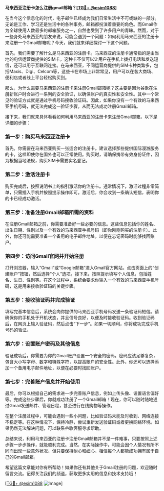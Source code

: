 **马来西亚注册卡怎么注册gmail邮箱？[[TG💪+ @esim1088](https://t.me/s/esim1088)]**

在当今这个信息化的时代，电子邮件已经成为我们日常生活中不可或缺的一部分。无论是工作、学习还是生活中的各种事务，邮箱都扮演着重要的角色。而Gmail作为全球使用人数最多的邮箱服务之一，自然也受到了许多用户的青睐。然而，对于一些身处马来西亚的朋友来说，可能会遇到一个问题：如何利用马来西亚的注册卡来注册一个Gmail邮箱呢？今天，我们就来详细探讨一下这个问题。

首先，我们需要了解什么是马来西亚的注册卡。马来西亚的注册卡通常指的是由当地的电信运营商提供的SIM卡，这种卡不仅可以让用户在手机上拨打电话和发送短信，还可以用于互联网连接。在马来西亚，不同运营商提供的SIM卡种类繁多，包括Maxis、Digi、Celcom等，这些卡在市场上非常常见，用户可以在各大商场、便利店或者线上平台轻松购买到。

那么，为什么需要马来西亚的注册卡来注册Gmail邮箱呢？这主要是因为谷歌在注册新账户时会进行一系列的安全验证，以确保账户的真实性和安全性。其中一个常见的验证方式就是通过手机号码接收验证码。因此，如果你没有一个有效的马来西亚手机号码，就无法完成这一验证步骤，从而无法成功注册Gmail邮箱。

接下来，我们就来具体看看如何利用马来西亚的注册卡来注册Gmail邮箱。以下是详细的步骤：

### 第一步：购买马来西亚注册卡

首先，你需要在马来西亚购买一张适合的注册卡。建议选择那些提供国际漫游服务的卡，这样即使你在国外也可以正常使用。购买时，请确保携带有效身份证件，因为根据当地法规，购买SIM卡需要实名登记。

### 第二步：激活注册卡

购买完成后，按照说明书上的指引激活你的注册卡。通常情况下，激活过程非常简单，只需插入手机并按照提示操作即可。激活后，你会收到一条确认短信，表明你的卡已经成功激活。

### 第三步：准备注册Gmail邮箱所需的资料

在注册Gmail邮箱之前，你需要准备好一些必要的信息。这些信息包括你的姓名、出生日期、性别以及一个有效的马来西亚手机号码（即你刚刚购买的注册卡）。此外，你还可能需要准备一个备用的电子邮件地址，以便在忘记密码时能够找回账户。

### 第四步：访问Gmail官网并开始注册

打开浏览器，输入“Gmail”或“Google邮箱”进入Gmail官方网站。点击页面上的“创建账户”按钮，然后选择“个人”选项。接下来，按照提示填写个人信息，包括姓名、生日、性别等。在这个过程中，系统会要求你输入一个有效的马来西亚手机号码，这是用来接收验证码的关键步骤。

### 第五步：接收验证码并完成验证

填写完基本信息后，系统会向你提供的马来西亚手机号码发送一条验证码短信。请确保你的手机处于开机状态，并且信号良好，以便及时接收验证码。收到验证码后，在网页上输入验证码，然后点击“下一步”。如果一切顺利，你将成功完成手机号码的验证。

### 第六步：设置账户密码及其他信息

验证成功后，你需要为你的Gmail账户设置一个安全的密码。密码应该足够复杂，包含大小写字母、数字和特殊字符，以提高账户的安全性。此外，你还可以选择添加一个备用电子邮件地址，以便在必要时找回账户。

### 第七步：完善账户信息并开始使用

最后，你可以根据自己的需求进一步完善账户信息，例如上传头像、设置语言偏好等。完成这些步骤后，你就成功注册了一个Gmail邮箱！现在，你可以随时随地通过Gmail发送邮件、管理日程，甚至进行在线购物等操作。

在整个注册过程中，可能会遇到一些小问题，比如验证码未能及时收到、网络连接不稳定等。在这种情况下，保持冷静，尝试重新发送验证码或者更换网络环境。如果仍然无法解决问题，可以联系谷歌客服寻求帮助。

总结来说，利用马来西亚的注册卡注册Gmail邮箱并不是一件难事，只要按照上述步骤一步步操作，就能顺利完成。当然，在实际操作中，可能会因个人情况有所不同而出现一些意外状况，但只要保持耐心和细心，相信每个人都能成功拥有属于自己的Gmail邮箱。

希望这篇文章能对你有所帮助！如果你还有其他关于Gmail注册的问题，欢迎随时留言交流。记得关注我们的频道，获取更多实用的信息和技术支持哦！

[[TG💪+ @esim1088](https://t.me/s/esim1088) ![Image](https://i.postimg.cc/4NQfJmqS/Snipaste-2025-05-13-00-14-12.png)]
